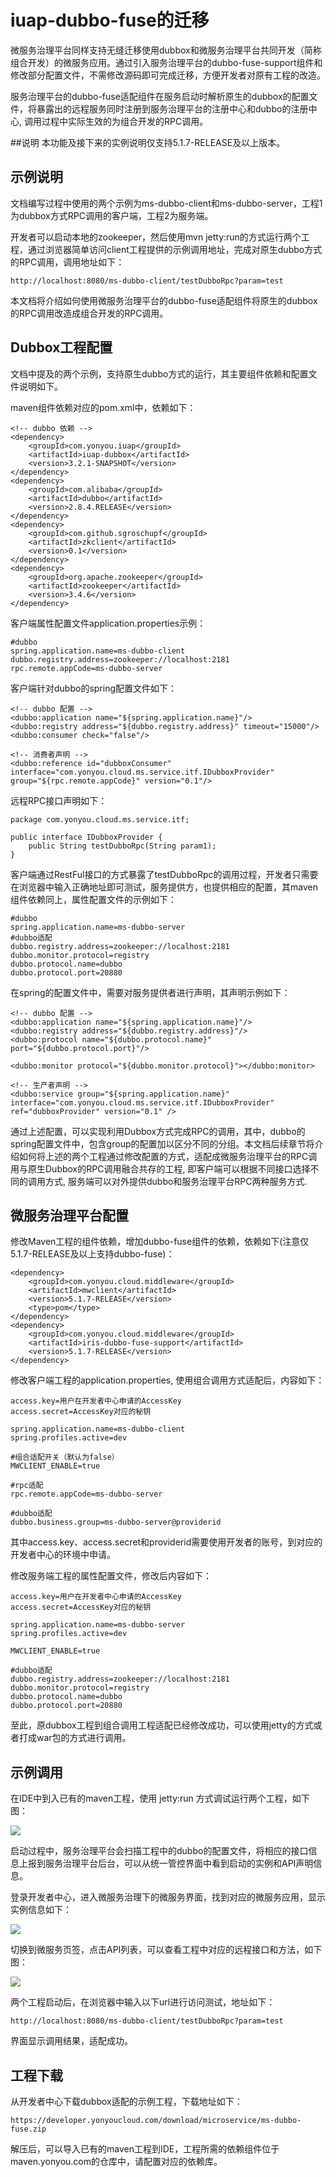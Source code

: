 # iuap-dubbo-fuse的迁移

微服务治理平台同样支持无缝迁移使用dubbox和微服务治理平台共同开发（简称组合开发）的微服务应用。通过引入服务治理平台的dubbo-fuse-support组件和修改部分配置文件，不需修改源码即可完成迁移，方便开发者对原有工程的改造。

服务治理平台的dubbo-fuse适配组件在服务启动时解析原生的dubbox的配置文件，将暴露出的远程服务同时注册到服务治理平台的注册中心和dubbo的注册中心, 调用过程中实际生效的为组合开发的RPC调用。

##说明
本功能及接下来的实例说明仅支持5.1.7-RELEASE及以上版本。

## 示例说明
文档编写过程中使用的两个示例为ms-dubbo-client和ms-dubbo-server，工程1为dubbox方式RPC调用的客户端，工程2为服务端。

开发者可以启动本地的zookeeper，然后使用mvn jetty:run的方式运行两个工程，通过浏览器简单访问client工程提供的示例调用地址，完成对原生dubbo方式的RPC调用，调用地址如下：

	http://localhost:8080/ms-dubbo-client/testDubboRpc?param=test

本文档将介绍如何使用微服务治理平台的dubbo-fuse适配组件将原生的dubbox的RPC调用改造成组合开发的RPC调用。

## Dubbox工程配置

文档中提及的两个示例，支持原生dubbo方式的运行，其主要组件依赖和配置文件说明如下。

maven组件依赖对应的pom.xml中，依赖如下：

	<!-- dubbo 依赖 -->
    <dependency>
        <groupId>com.yonyou.iuap</groupId>
        <artifactId>iuap-dubbox</artifactId>
        <version>3.2.1-SNAPSHOT</version>
    </dependency>
    <dependency>
        <groupId>com.alibaba</groupId>
        <artifactId>dubbo</artifactId>
        <version>2.8.4.RELEASE</version>
    </dependency>
    <dependency>
        <groupId>com.github.sgroschupf</groupId>
        <artifactId>zkclient</artifactId>
        <version>0.1</version>
    </dependency>
    <dependency>
        <groupId>org.apache.zookeeper</groupId>
        <artifactId>zookeeper</artifactId>
        <version>3.4.6</version>
    </dependency>


客户端属性配置文件application.properties示例：
	
	#dubbo
	spring.application.name=ms-dubbo-client
	dubbo.registry.address=zookeeper://localhost:2181
	rpc.remote.appCode=ms-dubbo-server

客户端针对dubbo的spring配置文件如下：

    <!-- dubbo 配置 -->
    <dubbo:application name="${spring.application.name}"/>
    <dubbo:registry address="${dubbo.registry.address}" timeout="15000"/>
    <dubbo:consumer check="false"/>

    <!-- 消费者声明 -->
    <dubbo:reference id="dubboxConsumer" interface="com.yonyou.cloud.ms.service.itf.IDubboxProvider" group="${rpc.remote.appCode}" version="0.1"/>

远程RPC接口声明如下：

	package com.yonyou.cloud.ms.service.itf;
	
	public interface IDubboxProvider {
		public String testDubboRpc(String param1);
	}

客户端通过RestFul接口的方式暴露了testDubboRpc的调用过程，开发者只需要在浏览器中输入正确地址即可测试，服务提供方，也提供相应的配置，其maven组件依赖同上，属性配置文件的示例如下：
	
	#dubbo
	spring.application.name=ms-dubbo-server
	#dubbo适配
	dubbo.registry.address=zookeeper://localhost:2181
	dubbo.monitor.protocol=registry
	dubbo.protocol.name=dubbo
	dubbo.protocol.port=20880

在spring的配置文件中，需要对服务提供者进行声明，其声明示例如下：

    <!-- dubbo 配置 -->
    <dubbo:application name="${spring.application.name}"/>
    <dubbo:registry address="${dubbo.registry.address}"/>
    <dubbo:protocol name="${dubbo.protocol.name}" port="${dubbo.protocol.port}"/>

    <dubbo:monitor protocol="${dubbo.monitor.protocol}"></dubbo:monitor>
 
    <!-- 生产者声明 -->
    <dubbo:service group="${spring.application.name}" interface="com.yonyou.cloud.ms.service.itf.IDubboxProvider" ref="dubboxProvider" version="0.1" />

通过上述配置，可以实现利用Dubbox方式完成RPC的调用，其中，dubbo的spring配置文件中，包含group的配置加以区分不同的分组。本文档后续章节将介绍如何将上述的两个工程通过修改配置的方式，适配成微服务治理平台的RPC调用与原生Dubbox的RPC调用融合共存的工程, 即客户端可以根据不同接口选择不同的调用方式, 服务端可以对外提供dubbo和服务治理平台RPC两种服务方式.

## 微服务治理平台配置

修改Maven工程的组件依赖，增加dubbo-fuse组件的依赖，依赖如下(注意仅5.1.7-RELEASE及以上支持dubbo-fuse)：

	<dependency>
		<groupId>com.yonyou.cloud.middleware</groupId>
		<artifactId>mwclient</artifactId>
		<version>5.1.7-RELEASE</version>
		<type>pom</type>
	</dependency>
	<dependency>
		<groupId>com.yonyou.cloud.middleware</groupId>
		<artifactId>iris-dubbo-fuse-support</artifactId>
		<version>5.1.7-RELEASE</version>
	</dependency>

修改客户端工程的application.properties, 使用组合调用方式适配后，内容如下：

	access.key=用户在开发者中心申请的AccessKey
	access.secret=AccessKey对应的秘钥
	
	spring.application.name=ms-dubbo-client
	spring.profiles.active=dev

	#组合适配开关（默认为false）
	MWCLIENT_ENABLE=true

	#rpc适配
	rpc.remote.appCode=ms-dubbo-server
	
	#dubbo适配
	dubbo.business.group=ms-dubbo-server@providerid

其中access.key、access.secret和providerid需要使用开发者的账号，到对应的开发者中心的环境中申请。

修改服务端工程的属性配置文件，修改后内容如下：

	access.key=用户在开发者中心申请的AccessKey
	access.secret=AccessKey对应的秘钥
	
	spring.application.name=ms-dubbo-server
	spring.profiles.active=dev

	MWCLIENT_ENABLE=true
	
	#dubbo适配
	dubbo.registry.address=zookeeper://localhost:2181
	dubbo.monitor.protocol=registry
	dubbo.protocol.name=dubbo
	dubbo.protocol.port=20880

至此，原dubbox工程到组合调用工程适配已经修改成功，可以使用jetty的方式或者打成war包的方式进行调用。


## 示例调用

在IDE中到入已有的maven工程，使用 jetty:run 方式调试运行两个工程，如下图：

![](image/debug.png)


启动过程中，服务治理平台会扫描工程中的dubbo的配置文件，将相应的接口信息上报到服务治理平台后台，可以从统一管控界面中看到启动的实例和API声明信息。

登录开发者中心，进入微服务治理下的微服务界面，找到对应的微服务应用，显示实例信息如下：

![](image/dubbo-instance.png)

切换到微服务页签，点击API列表，可以查看工程中对应的远程接口和方法，如下图：

![](image/apilist.png)

两个工程启动后，在浏览器中输入以下url进行访问测试，地址如下：

	http://localhost:8080/ms-dubbo-client/testDubboRpc?param=test

界面显示调用结果，适配成功。

## 工程下载

从开发者中心下载dubbox适配的示例工程，下载地址如下：

	https://developer.yonyoucloud.com/download/microservice/ms-dubbo-fuse.zip

解压后，可以导入已有的maven工程到IDE，工程所需的依赖组件位于maven.yonyou.com的仓库中，请配置对应的依赖库。
